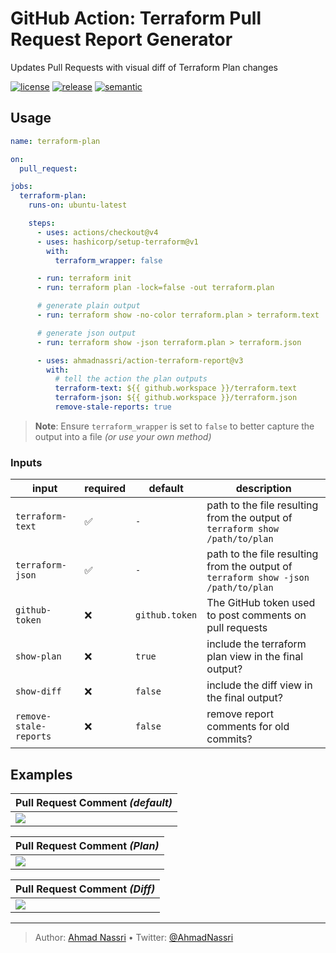# GitHub Action: Terraform Pull Request Report Generator

Updates Pull Requests with visual diff of Terraform Plan changes

[![license][license-img]][license-url]
[![release][release-img]][release-url]
[![semantic][semantic-img]][semantic-url]

## Usage

``` yaml
name: terraform-plan

on:
  pull_request:

jobs:
  terraform-plan:
    runs-on: ubuntu-latest

    steps:
      - uses: actions/checkout@v4
      - uses: hashicorp/setup-terraform@v1
        with:
          terraform_wrapper: false

      - run: terraform init
      - run: terraform plan -lock=false -out terraform.plan

      # generate plain output
      - run: terraform show -no-color terraform.plan > terraform.text

      # generate json output
      - run: terraform show -json terraform.plan > terraform.json

      - uses: ahmadnassri/action-terraform-report@v3
        with:
          # tell the action the plan outputs
          terraform-text: ${{ github.workspace }}/terraform.text
          terraform-json: ${{ github.workspace }}/terraform.json
          remove-stale-reports: true
```

> **Note**: Ensure `terraform_wrapper` is set to `false` to better capture the output into a file *(or use your own method)*

### Inputs

| input                  | required | default        | description                                                                        |
|------------------------|----------|----------------|------------------------------------------------------------------------------------|
| `terraform-text`       | ✅        | `-`            | path to the file resulting from the output of `terraform show /path/to/plan`       |
| `terraform-json`       | ✅        | `-`            | path to the file resulting from the output of `terraform show -json /path/to/plan` |
| `github-token`         | ❌        | `github.token` | The GitHub token used to post comments on pull requests                            |
| `show-plan`            | ❌        | `true`         | include the terraform plan view in the final output?                               |
| `show-diff`            | ❌        | `false`        | include the diff view in the final output?                                         |
| `remove-stale-reports` | ❌        | `false`        | remove report comments for old commits?                                            |

## Examples

| Pull Request Comment *(default)* |
|----------------------------------|
| ![][1]                           |

| Pull Request Comment *(Plan)* |
|-------------------------------|
| ![][2]                        |

| Pull Request Comment *(Diff)* |
|-------------------------------|
| ![][3]                        |

  [1]: ./docs/1.png
  [2]: ./docs/2.png
  [3]: ./docs/3.png

----
> Author: [Ahmad Nassri](https://www.ahmadnassri.com/) &bull;
> Twitter: [@AhmadNassri](https://twitter.com/AhmadNassri)

[license-url]: LICENSE
[license-img]: https://badgen.net/github/license/ahmadnassri/action-terraform-report

[release-url]: https://github.com/ahmadnassri/action-terraform-report/releases
[release-img]: https://badgen.net/github/release/ahmadnassri/action-terraform-report

[semantic-url]: https://github.com/ahmadnassri/action-terraform-report/actions?query=workflow%3Arelease
[semantic-img]: https://badgen.net/badge/📦/semantically%20released/blue
